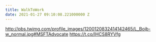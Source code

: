 ```yaml
---
title: WalkToWork
date: 2021-01-27 09:10:08.221000000 Z
---
```


 http://pbs.twimg.com/profile_images/1200120832414142465/L_Bojb-w_normal.jpg#MSFTAdvocate https://t.co/IHCS8RYVfg